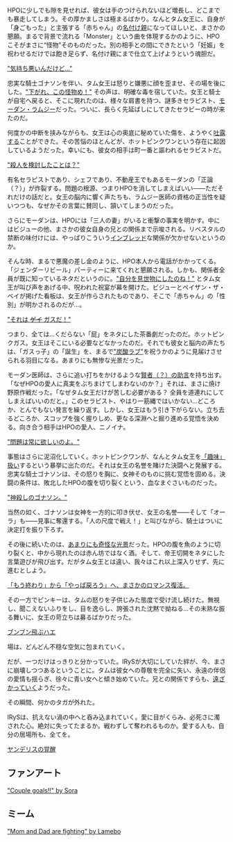 <!-- title: その厚かましさ -->
<!-- relationship: Enemy -->

HPOに少しでも隙を見せれば、彼女は手のつけられないほど増長し、どこまでも暴走してしまう。その厚かましさは極まるばかり。なんとタム女王に、自身が「身ごもった」と主張する「赤ちゃん」の[名付け親](https://youtu.be/CUh9eciJil4?t=3061)になってほしいと、まさかの懇願。まるで背景で流れる「Monster」という曲を体現するかのように、HPOこそがまさに“怪物”そのものだった。別の相手との間にできたという「妊娠」を祝わせるだけでは飽き足らず、名付け親にまで仕立て上げようという魂胆だ。

["気持ち悪いんだけど…"](#embed:https://youtu.be/CUh9eciJil4?t=3072)

忠実な騎士ゴナソンを伴い、タム女王は怒りと嫌悪に顔を歪ませ、その場を後にした。["下がれ、この怪物め！"](https://youtu.be/CUh9eciJil4?t=3146) その声は、明確な毒を宿していた。女王と騎士が自宅へ戻ると、そこに現れたのは、様々な肩書を持つ、謎多きセラピスト、[モーダン・ラムジー](https://youtu.be/CUh9eciJil4?t=3175)だった。ついに、長らく先延ばしにしてきたセラピーの時が来たのだ。

何度かの中断を挟みながらも、女王は心の奥底に秘めていた傷を、ようやく[吐露する](https://youtu.be/CUh9eciJil4?t=3600)ことができた。その苦悩のほとんどが、ホットピンクワンという存在に起因しているようだった。幸いにも、彼女の相手は町一番と謳われるセラピストだ。

["殺人を検討したことは？"](#embed:https://youtu.be/CUh9eciJil4?t=3721)

有名セラピストであり、シェフであり、不動産王でもあるモーダンの「正論（？）」が炸裂する。問題の根源、つまりHPOを消してしまえばいい――ただそれだけの話だと。女王の脳内に響く声たちも、ラムジー医師の資格の正当性を疑いつつも、なぜかその言葉に賛同し、頷いてしまうのだった。

さらにモーダンは、HPOには「三人の妻」がいると衝撃の事実を明かす。中にはビジューの他、まさかの彼女自身の兄との関係まで示唆される。リベスタルの禁断の味付けには、やっぱりこういう[インブレッド](https://youtu.be/CUh9eciJil4?t=3844)な関係が欠かせないというのか。

そんな時、まるで悪魔の差し金のように、HPO本人から電話がかかってくる。「ジェンダーリビール」パーティーに来てくれと懇願される。しかも、関係者全員が既に知っているネタだというのに。["自分を見世物にしたのね！"](https://youtu.be/CUh9eciJil4?t=3892) とタム女王が叫び声をあげる中、呪われた祝宴が幕を開けた。ビジューとペイザン・ザ・ベイが掲げた看板は、女王が作らされたものであり、そこで「赤ちゃん」の「性別」が明かされるのだが…。

["それは ~~ゲイ~~ ガスだ！"](#embed:https://youtu.be/CUh9eciJil4?t=3959)

つまり、全ては…くだらない「屁」をネタにした茶番劇だったのだ。ホットピンクガス。女王はそこにいる必要などなかったのだ。それでも彼女と脳内の声たちは、「ガスっ子」の「誕生」を、まるで["炭酸ラブ"](https://youtu.be/CUh9eciJil4?t=4071)を祝うかのように見届けさせられる羽目になる。あまりにも無惨な光景だった。

モーダン医師は、さらに追い打ちをかけるような[賢者（？）の助言](https://youtu.be/CUh9eciJil4?t=4128)を持ち出す。「なぜHPOの愛人に真実をぶちまけてしまわないのか？」それは、まさに焼け野原作戦だった。「なぜタム女王だけが苦しむ必要がある？ 全員を道連れにしてしまえばいいのだと。」このセラピスト、やはり一筋縄ではいかない…どころか、とんでもない発言を繰り返す。しかし、女王はもう引き下がらない。立ち去るどころか、スコップを強く握りしめ、更なる深淵へと掘り進める覚悟を決める。向き合う相手はHPOの愛人、ニノイナ。

["問題は常に欲しいのよ。"](#embed:https://youtu.be/CUh9eciJil4?t=4247)

事態はさらに泥沼化していく。ホットピンクワンが、なんとタム女王を[「趣味」扱い](https://youtu.be/CUh9eciJil4?t=4381)するという暴挙に出たのだ。それは女王の名誉を賭けた決闘へと発展する。忠実な騎士ゴナソンは、その怒りを胸に、女神そのものに挑む覚悟を固める。決闘の条件は、敗北したHPOの腹を切り裂くという、血なまぐさいものだった。

["神殺しのゴナソン。"](#embed:https://youtu.be/CUh9eciJil4?t=4835)

当然の如く、ゴナソンは女神を一方的に叩き伏せ、女王の名誉――そして「オーラ」も――見事に奪還する。「人の尺度で戦え！」と叫びながら、騎士はついに決定打を振り下ろす。

その後に続いたのは、[あまりにも奇怪な光景](https://youtu.be/CUh9eciJil4?t=4854)だった。HPOの腹を魚のように切り裂くと、中から現れたのは赤ん坊ではなく酒。そして、帝王切開をネタにした言葉遊びが飛び出す。だがタム女王とは違い、我々はこれ以上深入りせず、先に進むとしよう。

[「もう終わり」から「やっぱ戻ろう」へ、まさかのロマンス復活。](#embed:https://youtu.be/CUh9eciJil4?t=5044)

その一方でピンキーは、タムの怒りを子供じみた態度で受け流し続けた。無視し、聞こえないふりをし、目を逸らし、誇張された沈黙で拗ねる…その未熟な振る舞いに、女王の苛立ちは募るばかりだった。

[ブンブン飛ぶハエ](#embed:https://www.youtube.com/live/os9TbwMUcbk?t=8813)

場は、どんどん不穏な空気に包まれていく。

だが、一つだけはっきりと分かっていた。IRySが大切にしていた絆が、今、まさに崩壊しつつあるということに。タムは彼女への尊敬を完全に失い、永遠の伴侶の愛情も揺らぎ、徐々に青い女へと傾き始めていた。兄との関係ですらも、[遠ざかっていく](https://www.youtube.com/live/os9TbwMUcbk?t=10224)ようだった。

その瞬間、何かのタガが外れた。

IRySは、抗えない渦の中へと呑み込まれていく。愛に目がくらみ、必死さに濁された心。絶対に失ってたまるか。戦わずして奪われるものか。愛する人も、自分の居場所も、全てを。

[ヤンデリスの覚醒](#embed:https://www.youtube.com/live/os9TbwMUcbk?t=10565)

## ファンアート

["Couple goals!!" by Sora](https://x.com/GuyFloating/status/1921366078610923856)

## ミーム

["Mom and Dad are fighting" by Lamebo](https://x.com/Lambo_ide/status/1921064184957022428)

<!-- bijou -->
